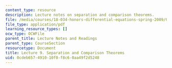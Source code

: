 ```yaml
---
content_type: resource
description: Lecture notes on separation and comparison theorems.
file: /media/courses/18-034-honors-differential-equations-spring-2009/0cdeb657491010f0f8c60aa49f2d5248_MIT18_034s09_lec09.pdf
file_type: application/pdf
learning_resource_types: []
ocw_type: OCWFile
parent_title: Lecture Notes and Readings
parent_type: CourseSection
resourcetype: Document
title: Lecture 9. Separation and Comparison Theorems
uid: 0cdeb657-4910-10f0-f8c6-0aa49f2d5248
---
```

